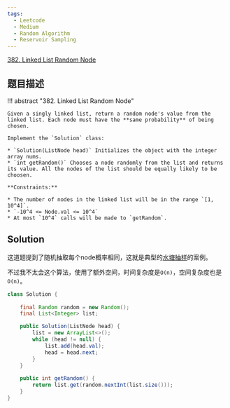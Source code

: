 ```yaml
---
tags:
  - Leetcode
  - Medium
  - Random Algorithm
  - Reservoir Sampling
---
```


[382. Linked List Random Node](https://leetcode.com/problems/linked-list-random-node/)

## 题目描述

!!! abstract "382. Linked List Random Node"

    Given a singly linked list, return a random node's value from the linked list. Each node must have the **same probability** of being chosen.

    Implement the `Solution` class:

    * `Solution(ListNode head)` Initializes the object with the integer array nums.
    * `int getRandom()` Chooses a node randomly from the list and returns its value. All the nodes of the list should be equally likely to be choosen.

    **Constraints:**

    * The number of nodes in the linked list will be in the range `[1, 10^4]`.
    * `-10^4 <= Node.val <= 10^4`
    * At most `10^4` calls will be made to `getRandom`.

## Solution

这道题提到了随机抽取每个node概率相同，这就是典型的[水塘抽样](https://en.wikipedia.org/wiki/Reservoir_sampling)的案例。

不过我不太会这个算法，使用了额外空间，时间复杂度是`O(n)`，空间复杂度也是`O(n)`。

```java
class Solution {
    
    final Random random = new Random();
    final List<Integer> list;

    public Solution(ListNode head) {
        list = new ArrayList<>();
        while (head != null) {
            list.add(head.val);
            head = head.next;
        }
    }
    
    public int getRandom() {
        return list.get(random.nextInt(list.size()));
    }
}
```